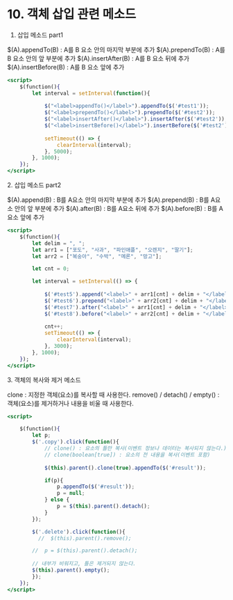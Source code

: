 # 10. 객체 삽입 관련 메소드



1. 삽입 메소드 part1

$(A).appendTo(B) : A를 B 요소 안의 마지막 부분에 추가 $(A).prependTo(B) : A를 B 요소 안의 앞 부분에 추가 $(A).insertAfter(B) : A를 B 요소 뒤에 추가 $(A).insertBefore(B) : A를 B 요소 앞에 추가

```jsx
<script>
    $(function(){
        let interval = setInterval(function(){
            
            $("<label>appendTo()</label>").appendTo($('#test1'));
            $("<label>prependTo()</label>").prependTo($('#test2'));
            $("<label>insertAfter()</label>").insertAfter($('#test2'));
            $("<label>insertBefore()</label>").insertBefore($('#test2'));
            
            setTimeout(() => {
                clearInterval(interval);
            }, 5000);
        }, 1000);
    });
</script>
```

2\. 삽입 메소드 part2

$(A).append(B) : B를 A요소 안의 마지막 부분에 추가 $(A).prepend(B) : B를 A요소 안의 앞 부분에 추가 $(A).after(B) : B를 A요소 뒤에 추가 $(A).before(B) : B를 A요소 앞에 추가

```jsx
<script>
    $(function(){
        let delim = ", ";
        let arr1 = ["포도", "사과", "파인애플", "오렌지", "딸기"];
        let arr2 = ["복숭아", "수박", "메론", "망고"];

        let cnt = 0;

        let interval = setInterval(() => {
            
            $('#test5').append("<label>" + arr1[cnt] + delim + "</label>");
            $('#test6').prepend("<label>" + arr2[cnt] + delim + "</label>");
            $('#test7').after("<label>" + arr1[cnt] + delim + "</label>");
            $('#test8').before("<label>" + arr2[cnt] + delim + "</label>");
           
            cnt++;
            setTimeout(() => {
                clearInterval(interval);
            }, 3000);
        }, 1000);
    });
</script>
```

3\. 객체의 복사와 제거 메소드

clone : 지정한 객체(요소)를 복사할 때 사용한다. remove() / detach() / empty() : 객체(요소)를 제거하거나 내용을 비울 때 사용한다.

```jsx
<script>

    $(function(){
        let p;
        $('.copy').click(function(){
            // clone() : 요소의 틀만 복사(이벤트 정보나 데이터는 복사되지 않는다.)
            // clone(boolean[true]) : 요소의 전 내용을 복사(이벤트 포함)
            
            $(this).parent().clone(true).appendTo($('#result'));

            if(p){
                p.appendTo($('#result'));
                p = null;
            } else {
                p = $(this).parent().detach();
            }
        });

        $('.delete').click(function(){
          //  $(this).parent().remove();

        //  p = $(this).parent().detach();
        
        // 내부가 비워지고, 틀은 제거되지 않는다.
        $(this).parent().empty();
        });
    });
</script>
```
